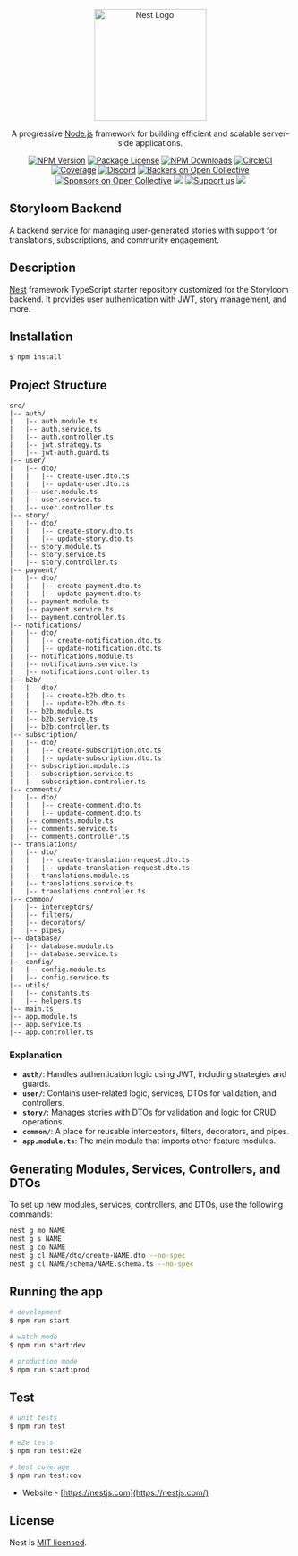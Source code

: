 <p align="center">
  <a href="http://nestjs.com/" target="blank"><img src="https://nestjs.com/img/logo-small.svg" width="200" alt="Nest Logo" /></a>
</p>

[circleci-image]: https://img.shields.io/circleci/build/github/nestjs/nest/master?token=abc123def456
[circleci-url]: https://circleci.com/gh/nestjs/nest

<p align="center">A progressive <a href="http://nodejs.org" target="_blank">Node.js</a> framework for building efficient and scalable server-side applications.</p>
<p align="center">
<a href="https://www.npmjs.com/~nestjscore" target="_blank"><img src="https://img.shields.io/npm/v/@nestjs/core.svg" alt="NPM Version" /></a>
<a href="https://www.npmjs.com/~nestjscore" target="_blank"><img src="https://img.shields.io/npm/l/@nestjs/core.svg" alt="Package License" /></a>
<a href="https://www.npmjs.com/~nestjscore" target="_blank"><img src="https://img.shields.io/npm/dm/@nestjs/common.svg" alt="NPM Downloads" /></a>
<a href="https://circleci.com/gh/nestjs/nest" target="_blank"><img src="https://img.shields.io/circleci/build/github/nestjs/nest/master" alt="CircleCI" /></a>
<a href="https://coveralls.io/github/nestjs/nest?branch=master" target="_blank"><img src="https://coveralls.io/repos/github/nestjs/nest/badge.svg?branch=master#9" alt="Coverage" /></a>
<a href="https://discord.gg/G7Qnnhy" target="_blank"><img src="https://img.shields.io/badge/discord-online-brightgreen.svg" alt="Discord"/></a>
<a href="https://opencollective.com/nest#backer" target="_blank"><img src="https://opencollective.com/nest/backers/badge.svg" alt="Backers on Open Collective" /></a>
<a href="https://opencollective.com/nest#sponsor" target="_blank"><img src="https://opencollective.com/nest/sponsors/badge.svg" alt="Sponsors on Open Collective" /></a>
<a href="https://paypal.me/kamilmysliwiec" target="_blank"><img src="https://img.shields.io/badge/Donate-PayPal-ff3f59.svg"/></a>
<a href="https://opencollective.com/nest#sponsor" target="_blank"><img src="https://img.shields.io/badge/Support%20us-Open%20Collective-41B883.svg" alt="Support us"></a>
<a href="https://twitter.com/nestframework" target="_blank"><img src="https://img.shields.io/twitter/follow/nestframework.svg?style=social&label=Follow"></a>
</p>

## Storyloom Backend

A backend service for managing user-generated stories with support for translations, subscriptions, and community engagement.

## Description

[Nest](https://github.com/nestjs/nest) framework TypeScript starter repository customized for the Storyloom backend. It provides user authentication with JWT, story management, and more.

## Installation

```bash
$ npm install
```

## Project Structure

```
src/
|-- auth/
|   |-- auth.module.ts
|   |-- auth.service.ts
|   |-- auth.controller.ts
|   |-- jwt.strategy.ts
|   |-- jwt-auth.guard.ts
|-- user/
|   |-- dto/
|   |   |-- create-user.dto.ts
|   |   |-- update-user.dto.ts
|   |-- user.module.ts
|   |-- user.service.ts
|   |-- user.controller.ts
|-- story/
|   |-- dto/
|   |   |-- create-story.dto.ts
|   |   |-- update-story.dto.ts
|   |-- story.module.ts
|   |-- story.service.ts
|   |-- story.controller.ts
|-- payment/
|   |-- dto/
|   |   |-- create-payment.dto.ts
|   |   |-- update-payment.dto.ts
|   |-- payment.module.ts
|   |-- payment.service.ts
|   |-- payment.controller.ts
|-- notifications/
|   |-- dto/
|   |   |-- create-notification.dto.ts
|   |   |-- update-notification.dto.ts
|   |-- notifications.module.ts
|   |-- notifications.service.ts
|   |-- notifications.controller.ts
|-- b2b/
|   |-- dto/
|   |   |-- create-b2b.dto.ts
|   |   |-- update-b2b.dto.ts
|   |-- b2b.module.ts
|   |-- b2b.service.ts
|   |-- b2b.controller.ts
|-- subscription/
|   |-- dto/
|   |   |-- create-subscription.dto.ts
|   |   |-- update-subscription.dto.ts
|   |-- subscription.module.ts
|   |-- subscription.service.ts
|   |-- subscription.controller.ts
|-- comments/
|   |-- dto/
|   |   |-- create-comment.dto.ts
|   |   |-- update-comment.dto.ts
|   |-- comments.module.ts
|   |-- comments.service.ts
|   |-- comments.controller.ts
|-- translations/
|   |-- dto/
|   |   |-- create-translation-request.dto.ts
|   |   |-- update-translation-request.dto.ts
|   |-- translations.module.ts
|   |-- translations.service.ts
|   |-- translations.controller.ts
|-- common/
|   |-- interceptors/
|   |-- filters/
|   |-- decorators/
|   |-- pipes/
|-- database/
|   |-- database.module.ts
|   |-- database.service.ts
|-- config/
|   |-- config.module.ts
|   |-- config.service.ts
|-- utils/
|   |-- constants.ts
|   |-- helpers.ts
|-- main.ts
|-- app.module.ts
|-- app.service.ts
|-- app.controller.ts
```

### Explanation

- **`auth/`**: Handles authentication logic using JWT, including strategies and guards.
- **`user/`**: Contains user-related logic, services, DTOs for validation, and controllers.
- **`story/`**: Manages stories with DTOs for validation and logic for CRUD operations.
- **`common/`**: A place for reusable interceptors, filters, decorators, and pipes.
- **`app.module.ts`**: The main module that imports other feature modules.

## Generating Modules, Services, Controllers, and DTOs

To set up new modules, services, controllers, and DTOs, use the following commands:

```bash
nest g mo NAME
nest g s NAME
nest g co NAME
nest g cl NAME/dto/create-NAME.dto --no-spec
nest g cl NAME/schema/NAME.schema.ts --no-spec

```

## Running the app

```bash
# development
$ npm run start

# watch mode
$ npm run start:dev

# production mode
$ npm run start:prod
```

## Test

```bash
# unit tests
$ npm run test

# e2e tests
$ npm run test:e2e

# test coverage
$ npm run test:cov
```



- Website - [https://nestjs.com](https://nestjs.com/)

## License

Nest is [MIT licensed](LICENSE).

